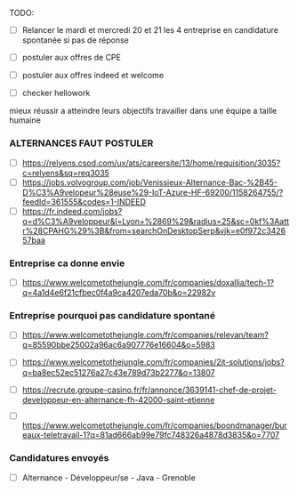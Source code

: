 TODO:
- [ ] Relancer le mardi et mercredi 20 et 21 les 4 entreprise en candidature spontanée si pas de réponse
- [ ] postuler aux offres de CPE
- [ ] postuler aux offres indeed et welcome
- [ ] checker hellowork



mieux réussir a atteindre leurs objectifs
travailler dans une équipe a taille humaine
### ALTERNANCES FAUT POSTULER
- [ ] https://relyens.csod.com/ux/ats/careersite/13/home/requisition/3035?c=relyens&sq=req3035
- [ ] https://jobs.volvogroup.com/job/Venissieux-Alternance-Bac-%2B45-D%C3%A9velopeur%28euse%29-IoT-Azure-HF-69200/1158264755/?feedId=361555&codes=1-INDEED
- [ ] https://fr.indeed.com/jobs?q=d%C3%A9veloppeur&l=Lyon+%2869%29&radius=25&sc=0kf%3Aattr%28CPAHG%29%3B&from=searchOnDesktopSerp&vjk=e0f972c342657baa

### Entreprise ca donne envie
- [ ] https://www.welcometothejungle.com/fr/companies/doxallia/tech-1?q=4a1d4e6f21cfbec0f4a9ca4207eda70b&o=22982v
### Entreprise pourquoi pas candidature spontané
- [ ] https://www.welcometothejungle.com/fr/companies/relevan/team?q=85590bbe25002a96ac6a907776e16604&o=5983
- [ ] https://www.welcometothejungle.com/fr/companies/2it-solutions/jobs?q=ba8ec52ec51276a27c43e789d73b2277&o=13807
- [ ] https://recrute.groupe-casino.fr/fr/annonce/3639141-chef-de-projet-developpeur-en-alternance-fh-42000-saint-etienne
- [ ] https://www.welcometothejungle.com/fr/companies/boondmanager/bureaux-teletravail-1?q=81ad666ab99e79fc748326a4878d3835&o=7707



### Candidatures envoyés
- [ ] Alternance - Développeur/se - Java - Grenoble
